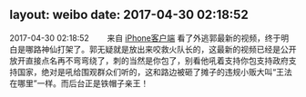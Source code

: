 layout: weibo
date: 2017-04-30 02:18:52
---
<meta name="referrer" content="no-referrer" />

2017-04-30 02:18:52  &nbsp;&nbsp;&nbsp;&nbsp;&nbsp;&nbsp; 来自 <a href="http://app.weibo.com/t/feed/9ksdit" rel="nofollow">iPhone客户端</a>
看了外逃郭最新的视频，终于明白是哪路神仙打架了。郭无疑就是放出来咬救火队长的，这最新的视频已经是公开放开直接点名再不弯弯绕了，刺的当然是你包了，别看他吼着支持你包支持政府支持国家，绝对是吼给围观群众们听的，这和路边被砸了摊子的违规小贩大叫“王法在哪里”一样。而后台正是铁帽子亲王！ ​​​
